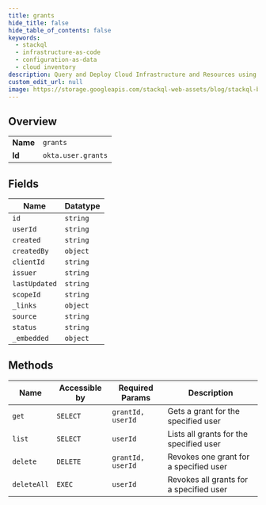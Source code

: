 ```yaml
---
title: grants
hide_title: false
hide_table_of_contents: false
keywords:
  - stackql
  - infrastructure-as-code
  - configuration-as-data
  - cloud inventory
description: Query and Deploy Cloud Infrastructure and Resources using SQL
custom_edit_url: null
image: https://storage.googleapis.com/stackql-web-assets/blog/stackql-blog-post-featured-image.png
---
```

  
    

## Overview
<table><tbody>
<tr><td><b>Name</b></td><td><code>grants</code></td></tr>
<tr><td><b>Id</b></td><td><code>okta.user.grants</code></td></tr>
</tbody></table>

## Fields
| Name | Datatype |
| ---- | -------- |
| `id` | `string` |
| `userId` | `string` |
| `created` | `string` |
| `createdBy` | `object` |
| `clientId` | `string` |
| `issuer` | `string` |
| `lastUpdated` | `string` |
| `scopeId` | `string` |
| `_links` | `object` |
| `source` | `string` |
| `status` | `string` |
| `_embedded` | `object` |
## Methods
| Name | Accessible by | Required Params | Description |
| ---- | ------------- | --------------- | ----------- |
| `get` | `SELECT` | `grantId, userId` | Gets a grant for the specified user |
| `list` | `SELECT` | `userId` | Lists all grants for the specified user |
| `delete` | `DELETE` | `grantId, userId` | Revokes one grant for a specified user |
| `deleteAll` | `EXEC` | `userId` | Revokes all grants for a specified user |

